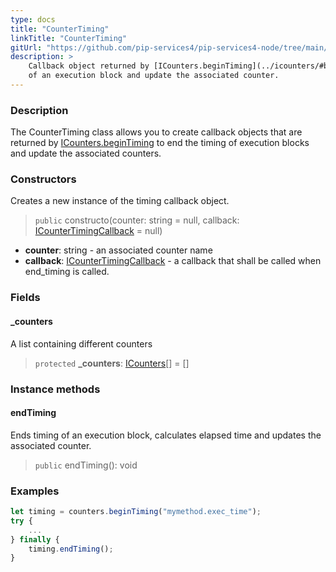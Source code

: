 ```yaml
---
type: docs
title: "CounterTiming"
linkTitle: "CounterTiming"
gitUrl: "https://github.com/pip-services4/pip-services4-node/tree/main/pip-services4-observability-node"
description: >
    Callback object returned by [ICounters.beginTiming](../icounters/#begintiming) to end the timing
    of an execution block and update the associated counter.
---
```


### Description

The CounterTiming class allows you to create callback objects that are returned by [ICounters.beginTiming](../icounters/#begintiming) to end the timing of execution blocks and update the associated counters.

### Constructors
Creates a new instance of the timing callback object.

> `public` constructo(counter: string = null, callback: [ICounterTimingCallback](../icounter_timing_callback) = null)

- **counter**: string - an associated counter name
- **callback**: [ICounterTimingCallback](../icounter_timing_callback) - a callback that shall be called when end_timing is called.


### Fields

<span class="hide-title-link">

#### _counters
A list containing different counters
> `protected` **_counters**: [ICounters](../icounters)[] = []

</span>


### Instance methods

#### endTiming
Ends timing of an execution block, calculates elapsed time and updates the associated counter.

> `public` endTiming(): void

### Examples

```typescript
let timing = counters.beginTiming("mymethod.exec_time");
try {
    ...
} finally {
    timing.endTiming();
}
```
